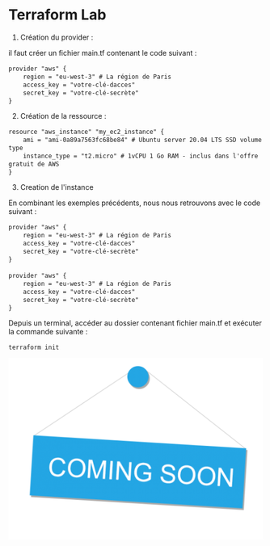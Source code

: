 # Terraform Lab

1. Création du provider : 

il faut créer un fichier main.tf contenant le code suivant : 

````
provider "aws" {
    region = "eu-west-3" # La région de Paris
    access_key = "votre-clé-dacces"
    secret_key = "votre-clé-secrète"
}

````

2. Création de la ressource  :

````
resource "aws_instance" "my_ec2_instance" {
    ami = "ami-0a89a7563fc68be84" # Ubuntu server 20.04 LTS SSD volume type
    instance_type = "t2.micro" # 1vCPU 1 Go RAM - inclus dans l'offre gratuit de AWS
}

````

3. Creation de l'instance 

En combinant les exemples précédents, nous nous retrouvons avec le code suivant :

```
provider "aws" {
    region = "eu-west-3" # La région de Paris
    access_key = "votre-clé-dacces"
    secret_key = "votre-clé-secrète"
}

provider "aws" {
    region = "eu-west-3" # La région de Paris
    access_key = "votre-clé-dacces"
    secret_key = "votre-clé-secrète"
}

```

Depuis un terminal, accéder au dossier contenant fichier main.tf et exécuter la commande suivante :

```
terraform init

```
![Comming Soon](img/comingsoon.png)